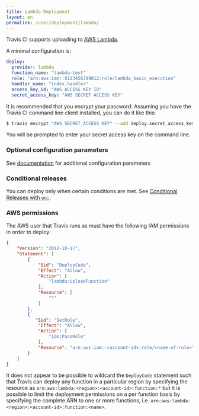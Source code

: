 ```yaml
---
title: Lambda Deployment
layout: en
permalink: /user/deployment/lambda/
---
```


Travis CI supports uploading to [AWS Lambda](https://aws.amazon.com/lambda/).

A minimal configuration is:

```yaml
deploy:
  provider: lambda
  function_name: "lambda-test"
  role: "arn:aws:iam::0123456789012:role/lambda_basic_execution"
  handler_name: "index.handler"
  access_key_id: "AWS ACCESS KEY ID"
  secret_access_key: "AWS SECRET ACCESS KEY"
```

It is recommended that you encrypt your password.
Assuming you have the Travis CI command line client installed, you can do it like this:

```bash
$ travis encrypt "AWS SECRET ACCESS KEY" --add deploy.secret_access_key
```

You will be prompted to enter your secret access key on the command line.

### Optional configuration parameters

See [documentation](https://github.com/travis-ci/dpl#lambda) for additional
configuration parameters

### Conditional releases

You can deploy only when certain conditions are met.
See [Conditional Releases with `on:`](/user/deployment#Conditional-Releases-with-on%3A).

### AWS permissions

The AWS user that Travis runs as must have the following IAM permissions in order to deploy:

```json
{
    "Version": "2012-10-17",
    "Statement": [
        {
            "Sid": "DeployCode",
            "Effect": "Allow",
            "Action": [
                "lambda:UploadFunction"
            ],
            "Resource": [
                "*"
            ]
        },
        {
           "Sid": "SetRole",
            "Effect": "Allow",
            "Action": [
                "iam:PassRole"
            ],
            "Resource": "arn:aws:iam::<account-id>:role/<name-of-role>"
        }
    ]
}
```

It does not appear to be possible to wildcard the `DeployCode` statement such that Travis can deploy any function in a particular region by specifying the resource as `arn:aws:lambda:<region>:<account-id>:function:*` but it is possible to limit the deployment permissions on a per function basis by specifying the complete ARN to one or more functions, i.e. `arn:aws:lambda:<region>:<account-id>:function:<name>`.
